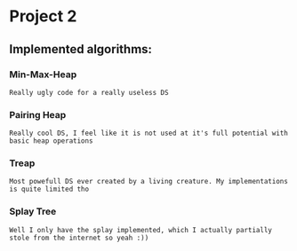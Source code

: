 # Project 2

## Implemented algorithms:

### Min-Max-Heap

    Really ugly code for a really useless DS

### Pairing Heap

    Really cool DS, I feel like it is not used at it's full potential with basic heap operations

### Treap

    Most powefull DS ever created by a living creature. My implementations is quite limited tho

### Splay Tree

    Well I only have the splay implemented, which I actually partially stole from the internet so yeah :))
